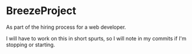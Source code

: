 # BreezeProject
As part of the hiring process for a web developer.

I will have to work on this in short spurts, so I will note in my commits if I'm stopping or starting.




